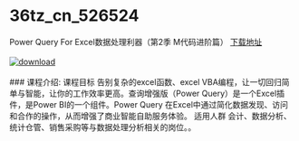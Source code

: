 # 36tz_cn_526524
Power Query For Excel数据处理利器（第2季 M代码进阶篇）
[下载地址](http://www.36tz.cn/article/526524 "下载地址")
<br/></br>[![download](http://36tz.cn/muke_img/2019_08_1-81-300x166.png "下载地址")](http://www.36tz.cn/article/526524 "下载地址")
<br/></br>### 课程介绍:
课程目标
告别复杂的excel函数、excel VBA编程，让一切回归简单与智能，让你的工作效率更高。查询增强版（Power Query）是一个Excel插件，是Power BI的一个组件。Power Query 在Excel中通过简化数据发现、访问和合作的操作，从而增强了商业智能自助服务体验。
适用人群
会计、数据分析、统计仓管、销售采购等与数据处理分析相关的岗位。。


